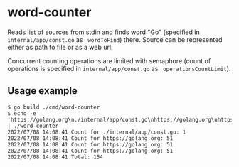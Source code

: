 # word-counter

Reads list of sources from stdin and finds word "Go" (specified in `internal/app/const.go` as `_wordToFind`) there.
Source can be represented either as path to file or as a web url.

Concurrent counting operations are limited with semaphore (count of operations is specified in `internal/app/const.go` as `_operationsCountLimit`).

## Usage example
```
$ go build ./cmd/word-counter
$ echo -e 'https://golang.org\n./internal/app/const.go\nhttps://golang.org\nhttps://golang.org' | ./word-counter
2022/07/08 14:08:41 Count for ./internal/app/const.go: 1
2022/07/08 14:08:41 Count for https://golang.org: 51
2022/07/08 14:08:41 Count for https://golang.org: 51
2022/07/08 14:08:41 Count for https://golang.org: 51
2022/07/08 14:08:41 Total: 154
```